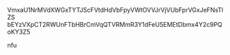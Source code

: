 VmxaU1NrMVdXWGxTYTJScFVtdHdVbFpyVWtOVVJrVjVUbFprVGxJeFNsTlZS
bEYzVXpCT2RWUnFTbHBrCmVqQTVRMmR3Y1dFeU5EMEtDbmx4Y2c9PQoKY3Z5

nfu